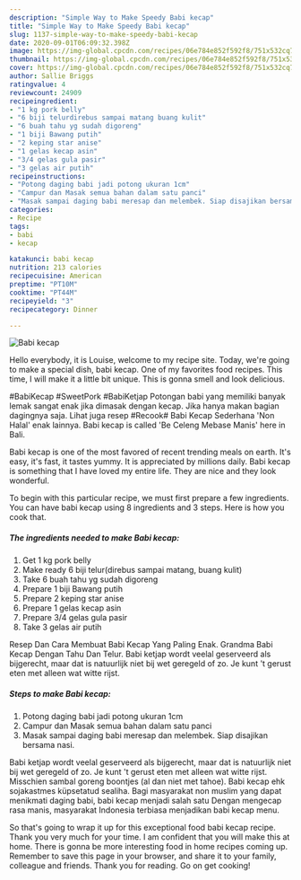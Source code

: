 ```yaml
---
description: "Simple Way to Make Speedy Babi kecap"
title: "Simple Way to Make Speedy Babi kecap"
slug: 1137-simple-way-to-make-speedy-babi-kecap
date: 2020-09-01T06:09:32.398Z
image: https://img-global.cpcdn.com/recipes/06e784e852f592f8/751x532cq70/babi-kecap-foto-resep-utama.jpg
thumbnail: https://img-global.cpcdn.com/recipes/06e784e852f592f8/751x532cq70/babi-kecap-foto-resep-utama.jpg
cover: https://img-global.cpcdn.com/recipes/06e784e852f592f8/751x532cq70/babi-kecap-foto-resep-utama.jpg
author: Sallie Briggs
ratingvalue: 4
reviewcount: 24909
recipeingredient:
- "1 kg pork belly"
- "6 biji telurdirebus sampai matang buang kulit"
- "6 buah tahu yg sudah digoreng"
- "1 biji Bawang putih"
- "2 keping star anise"
- "1 gelas kecap asin"
- "3/4 gelas gula pasir"
- "3 gelas air putih"
recipeinstructions:
- "Potong daging babi jadi potong ukuran 1cm"
- "Campur dan Masak semua bahan dalam satu panci"
- "Masak sampai daging babi meresap dan melembek. Siap disajikan bersama nasi."
categories:
- Recipe
tags:
- babi
- kecap

katakunci: babi kecap 
nutrition: 213 calories
recipecuisine: American
preptime: "PT10M"
cooktime: "PT44M"
recipeyield: "3"
recipecategory: Dinner

---
```



![Babi kecap](https://img-global.cpcdn.com/recipes/06e784e852f592f8/751x532cq70/babi-kecap-foto-resep-utama.jpg)

Hello everybody, it is Louise, welcome to my recipe site. Today, we're going to make a special dish, babi kecap. One of my favorites food recipes. This time, I will make it a little bit unique. This is gonna smell and look delicious.

#BabiKecap #SweetPork #BabiKetjap Potongan babi yang memiliki banyak lemak sangat enak jika dimasak dengan kecap. Jika hanya makan bagian dagingnya saja. Lihat juga resep #Recook# Babi Kecap Sederhana &#39;Non Halal&#39; enak lainnya. Babi kecap is called &#39;Be Celeng Mebase Manis&#39; here in Bali.

Babi kecap is one of the most favored of recent trending meals on earth. It's easy, it's fast, it tastes yummy. It is appreciated by millions daily. Babi kecap is something that I have loved my entire life. They are nice and they look wonderful.


To begin with this particular recipe, we must first prepare a few ingredients. You can have babi kecap using 8 ingredients and 3 steps. Here is how you cook that.

<!--inarticleads1-->

##### The ingredients needed to make Babi kecap:

1. Get 1 kg pork belly
1. Make ready 6 biji telur(direbus sampai matang, buang kulit)
1. Take 6 buah tahu yg sudah digoreng
1. Prepare 1 biji Bawang putih
1. Prepare 2 keping star anise
1. Prepare 1 gelas kecap asin
1. Prepare 3/4 gelas gula pasir
1. Take 3 gelas air putih


Resep Dan Cara Membuat Babi Kecap Yang Paling Enak. Grandma Babi Kecap Dengan Tahu Dan Telur. Babi ketjap wordt veelal geserveerd als bijgerecht, maar dat is natuurlijk niet bij wet geregeld of zo. Je kunt &#39;t gerust eten met alleen wat witte rijst. 

<!--inarticleads2-->

##### Steps to make Babi kecap:

1. Potong daging babi jadi potong ukuran 1cm
1. Campur dan Masak semua bahan dalam satu panci
1. Masak sampai daging babi meresap dan melembek. Siap disajikan bersama nasi.


Babi ketjap wordt veelal geserveerd als bijgerecht, maar dat is natuurlijk niet bij wet geregeld of zo. Je kunt &#39;t gerust eten met alleen wat witte rijst. Misschien sambal goreng boontjes (al dan niet met tahoe). Babi kecap ehk sojakastmes küpsetatud sealiha. Bagi masyarakat non muslim yang dapat menikmati daging babi, babi kecap menjadi salah satu Dengan mengecap rasa manis, masyarakat Indonesia terbiasa menjadikan babi kecap menu. 

So that's going to wrap it up for this exceptional food babi kecap recipe. Thank you very much for your time. I am confident that you will make this at home. There is gonna be more interesting food in home recipes coming up. Remember to save this page in your browser, and share it to your family, colleague and friends. Thank you for reading. Go on get cooking!
